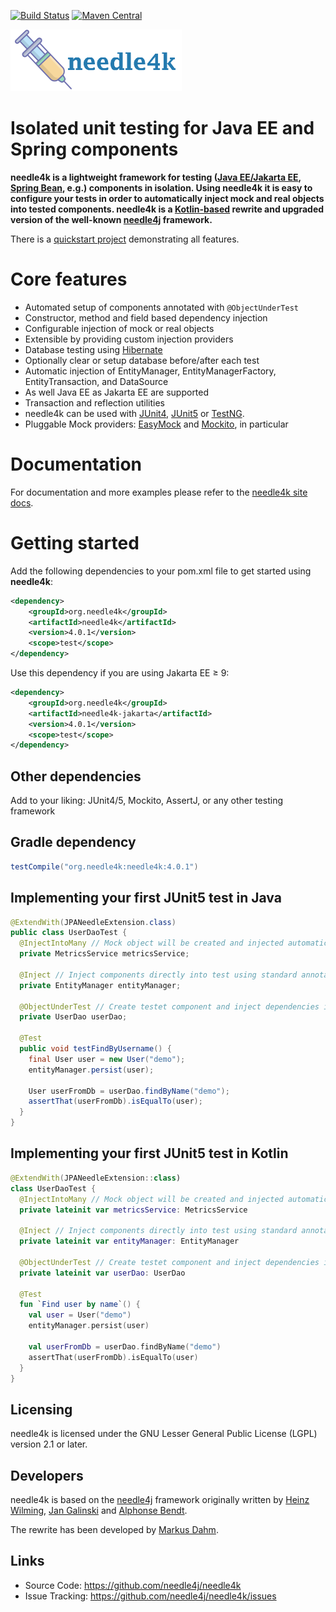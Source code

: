 [![Build Status](https://secure.travis-ci.org/needle4k/needle4j.png)](https://travis-ci.org/needle4j/needle4k)
[![Maven Central](https://maven-badges.herokuapp.com/maven-central/org.needle4k/needle4k/badge.svg)](https://maven-badges.herokuapp.com/maven-central/org.needle4k/needle4k)

![Banner](src/site/images/banner.png)

# Isolated unit testing for Java EE and Spring components

**needle4k is a lightweight framework for testing 
([Java EE/Jakarta EE](https://jakarta.ee/), [Spring Bean](https://spring.io/), e.g.) components in isolation.
Using needle4k it is easy to configure your tests in order to automatically inject mock and real objects into tested components.
needle4k is a [Kotlin-based](https://kotlinlang.org/) rewrite and upgraded version of the well-known
[needle4j](https://needle4j.org/) framework.**

There is a [quickstart project](https://github.com/needle4j/needle4k-quickstart) demonstrating all features.

# Core features

* Automated setup of components annotated with `@ObjectUnderTest`
* Constructor, method and field based dependency injection
* Configurable injection of mock or real objects
* Extensible by providing custom injection providers
* Database testing using [Hibernate](http://www.hibernate.org)
* Optionally clear or setup database before/after each test
* Automatic injection of EntityManager, EntityManagerFactory, EntityTransaction, and DataSource
* As well Java EE as Jakarta EE are supported
* Transaction and reflection utilities
* needle4k can be used with [JUnit4](https://junit.org/junit4/), [JUnit5](https://junit.org/junit5/) or [TestNG](http://testng.org/).
* Pluggable Mock providers: [EasyMock](https://easymock.org/) and [Mockito](https://mockito.org/), in particular

# Documentation

For documentation and more examples please refer to the [needle4k site docs](src/site/index.md).

# Getting started

Add the following dependencies to your pom.xml file to get started using **needle4k**:

```xml
<dependency>
    <groupId>org.needle4k</groupId>
    <artifactId>needle4k</artifactId>
    <version>4.0.1</version>
    <scope>test</scope>
</dependency>
```

Use this dependency if you are using Jakarta EE &geq; 9:

```xml
<dependency>
    <groupId>org.needle4k</groupId>
    <artifactId>needle4k-jakarta</artifactId>
    <version>4.0.1</version>
    <scope>test</scope>
</dependency>
``` 

## Other dependencies

Add to your liking: JUnit4/5, Mockito, AssertJ, or any other testing framework

## Gradle dependency

```gradle
testCompile("org.needle4k:needle4k:4.0.1")
```

## Implementing your first JUnit5 test in Java

```java
@ExtendWith(JPANeedleExtension.class)
public class UserDaoTest {
  @InjectIntoMany // Mock object will be created and injected automatically everywhere
  private MetricsService metricsService;

  @Inject // Inject components directly into test using standard annotations
  private EntityManager entityManager;

  @ObjectUnderTest // Create testet component and inject dependencies into it
  private UserDao userDao;

  @Test
  public void testFindByUsername() {
    final User user = new User("demo");
    entityManager.persist(user);
        
    User userFromDb = userDao.findByName("demo");
    assertThat(userFromDb).isEqualTo(user);
  }
}
```
## Implementing your first JUnit5 test in Kotlin

```kotlin
@ExtendWith(JPANeedleExtension::class)
class UserDaoTest {
  @InjectIntoMany // Mock object will be created and injected automatically everywhere
  private lateinit var metricsService: MetricsService

  @Inject // Inject components directly into test using standard annotations
  private lateinit var entityManager: EntityManager

  @ObjectUnderTest // Create testet component and inject dependencies into it
  private lateinit var userDao: UserDao

  @Test
  fun `Find user by name`() {
    val user = User("demo")
    entityManager.persist(user)

    val userFromDb = userDao.findByName("demo")
    assertThat(userFromDb).isEqualTo(user)
  }
}
```

## Licensing

needle4k is licensed under the GNU Lesser General Public License (LGPL) version 2.1 or later.

## Developers

needle4k is based on the [needle4j](https://github.com/needle4j/needle4j) framework originally written by
[Heinz Wilming](mailto:heinz.wilming@akquinet.de),
[Jan Galinski](mailto:jan.galinski@holisticon.de) and [Alphonse Bendt](https://github.com/abendt).

The rewrite has been developed by [Markus Dahm](mailto:markus.dahm@akquinet.de).

## Links

* Source Code:      https://github.com/needle4j/needle4k
* Issue Tracking:   https://github.com/needle4j/needle4k/issues
